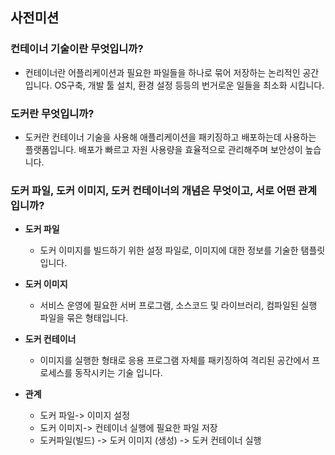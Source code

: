 ## 사전미션

### 컨테이너 기술이란 무엇입니까?
- 컨테이너란 어플리케이션과 필요한 파일들을 하나로 묶어 저장하는 논리적인 공간입니다.
OS구축, 개발 툴 설치, 환경 설정 등등의 번거로운 일들을  최소화 시킵니다.

### 도커란 무엇입니까?
- 도커란 컨테이너 기술을 사용해 애플리케이션을 패키징하고 배포하는데 사용하는 플랫폼입니다.
배포가 빠르고 자원 사용량을 효율적으로 관리해주며 보안성이 높습니다.


### 도커 파일, 도커 이미지, 도커 컨테이너의 개념은 무엇이고, 서로 어떤 관계입니까?
- **도커 파일** 
    - 도커 이미지를 빌드하기 위한 설정 파일로, 이미지에 대한 정보를 기술한 탬플릿입니다.
- **도커 이미지**
    - 서비스 운영에 필요한 서버 프로그램, 소스코드 및 라이브러리, 컴파일된 실행 파일을 묶은 형태입니다.

- **도커 컨테이너**
    - 이미지를 실행한 형태로 응용 프로그램 자체를 패키징하여 격리된 공간에서 프로세스를 동작시키는 기술 입니다.

- **관계** 
    - 도커 파일-> 이미지 설정
    - 도커 이미지-> 컨테이너 실행에 필요한 파일 저장
    - 도커파일(빌드) -> 도커 이미지 (생성) -> 도커 컨테이너 실행



